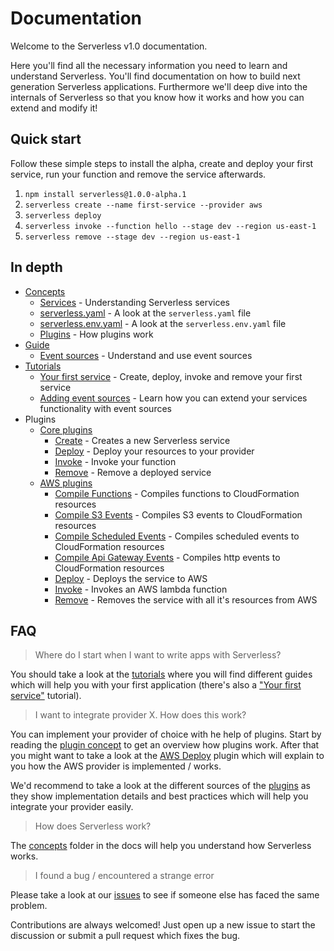 # Documentation

Welcome to the Serverless v1.0 documentation.

Here you'll find all the necessary information you need to learn and understand Serverless.
You'll find documentation on how to build next generation Serverless applications. Furthermore we'll deep dive into the
internals of Serverless so that you know how it works and how you can extend and modify it!

## Quick start

Follow these simple steps to install the alpha, create and deploy your first service, run your function and remove the
service afterwards.

1. `npm install serverless@1.0.0-alpha.1`
2. `serverless create --name first-service --provider aws`
3. `serverless deploy`
4. `serverless invoke --function hello --stage dev --region us-east-1`
5. `serverless remove --stage dev --region us-east-1`

## In depth

- [Concepts](/docs/concepts)
  - [Services](/docs/concepts/services.md) - Understanding Serverless services
  - [serverless.yaml](/docs/concepts/serverless-yaml.md) - A look at the `serverless.yaml` file
  - [serverless.env.yaml](/docs/concepts/serverless-env-yaml.md) - A look at the `serverless.env.yaml` file
  - [Plugins](/docs/concepts/plugins.md) - How plugins work
- [Guide](/docs/guide)
  - [Event sources](/docs/guide/event-sources.md) - Understand and use event sources
- [Tutorials](/docs/tutorials)
  - [Your first service](/docs/tutorials/your-first-service.md) - Create, deploy, invoke and remove your first service
  - [Adding event sources](/docs/tutorials/adding-event-sources.md) - Learn how you can extend your services functionality
  with event sources
- Plugins
  - [Core plugins](/lib/plugins)
    - [Create](/lib/plugins/create) - Creates a new Serverless service
    - [Deploy](/lib/plugins/deploy) - Deploy your resources to your provider
    - [Invoke](/lib/plugins/invoke) - Invoke your function
    - [Remove](/lib/plugins/remove) - Remove a deployed service
  - [AWS plugins](/lib/plugins/aws)
    - [Compile Functions](/lib/plugins/aws/deploy/compile/functions) - Compiles functions to
    CloudFormation resources
    - [Compile S3 Events](/lib/plugins/aws/deploy/compile/events/s3) - Compiles S3 events to
    CloudFormation resources
    - [Compile Scheduled Events](/lib/plugins/aws/deploy/compile/events/schedule) - Compiles scheduled
    events to CloudFormation resources
    - [Compile Api Gateway Events](/lib/plugins/aws/deploy/compile/apiGateway) - Compiles http events
    to CloudFormation resources
    - [Deploy](/lib/plugins/aws/deploy) - Deploys the service to AWS
    - [Invoke](/lib/plugins/aws/invoke) - Invokes an AWS lambda function
    - [Remove](/lib/plugins/aws/remove) - Removes the service with all it's resources from AWS

## FAQ

> Where do I start when I want to write apps with Serverless?

You should take a look at the [tutorials](/docs/tutorials) where you will find different guides which will help you
with your first application (there's also a ["Your first service"](/docs/tutorials/your-first-service.md) tutorial).

> I want to integrate provider X. How does this work?

You can implement your provider of choice with he help of plugins. Start by reading the [plugin concept](/docs/concepts/plugins.md)
to get an overview how plugins work. After that you might want to take a look at the [AWS Deploy](/lib/plugins/aws/deploy)
plugin which will explain to you how the AWS provider is implemented / works.

We'd recommend to take a look at the different sources of the [plugins](/lib/plugins) as they show implementation
details and best practices which will help you integrate your provider easily.

> How does Serverless work?

The [concepts](/docs/concepts) folder in the docs will help you understand how Serverless works.

> I found a bug / encountered a strange error

Please take a look at our [issues](https://github.com/serverless/serverless/issues) to see if someone else has faced
the same problem.

Contributions are always welcomed! Just open up a new issue to start the discussion or submit a pull request
which fixes the bug.
